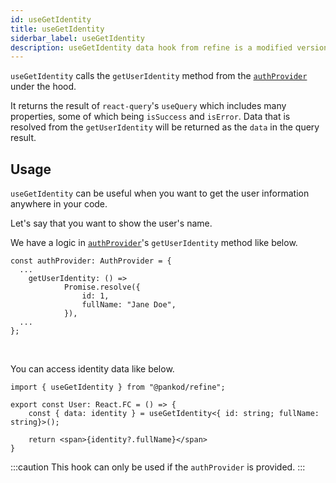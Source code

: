 ```yaml
---
id: useGetIdentity
title: useGetIdentity
siderbar_label: useGetIdentity
description: useGetIdentity data hook from refine is a modified version of react-query's useQuery for retrieving user data
---
```


`useGetIdentity` calls the `getUserIdentity` method from the [`authProvider`](/docs/api-references/providers/auth-provider) under the hood.

It returns the result of `react-query`'s `useQuery`  which includes many properties, some of which being `isSuccess` and `isError`. Data that is resolved from the `getUserIdentity` will be returned as the `data` in the query result.

## Usage

`useGetIdentity` can be useful when you want to get the user information anywhere in your code.

Let's say that you want to show the user's name.

We have a logic in [`authProvider`](/docs/api-references/providers/auth-provider)'s `getUserIdentity` method like below.

```tsx {2-6}
const authProvider: AuthProvider = {
  ...
    getUserIdentity: () =>
            Promise.resolve({
                id: 1,
                fullName: "Jane Doe",
            }),
  ...
};
```
<br/>


You can access identity data like below.

```tsx twoslash {0, 3}
import { useGetIdentity } from "@pankod/refine";

export const User: React.FC = () => {
    const { data: identity } = useGetIdentity<{ id: string; fullName: string}>();

    return <span>{identity?.fullName}</span>
}
```

:::caution
This hook can only be used if the `authProvider` is provided.
:::
